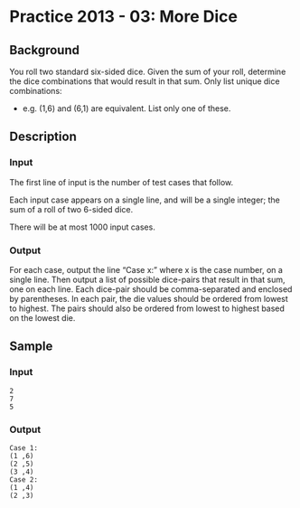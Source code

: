 # Practice 2013 - 03: More Dice

## Background
You roll two standard six-sided dice. Given the sum of your roll, determine the
dice combinations that would result in that sum. Only list unique dice
combinations:
- e.g. (1,6) and (6,1) are equivalent. List only one of these.

## Description

### Input
The first line of input is the number of test cases that follow.

Each input case appears on a single line, and will be a single integer; the sum
of a roll of two 6-sided dice.

There will be at most 1000 input cases.

### Output
For each case, output the line “Case x:” where x is the case number, on a single
line. Then output a list of possible dice-pairs that result in that sum, one on
each line. Each dice-pair should be comma-separated and enclosed by parentheses.
In each pair, the die values should be ordered from lowest to highest. The pairs
should also be ordered from lowest to highest based on the lowest die.

## Sample
### Input
```
2
7
5
```

### Output
```
Case 1:
(1 ,6)
(2 ,5)
(3 ,4)
Case 2:
(1 ,4)
(2 ,3)
```

